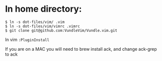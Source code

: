# In home directory:
```
$ ln -s dot-files/vim/ .vim
$ ln -s dot-files/vim/vimrc .vimrc
$ git clone git@github.com:VundleVim/Vundle.vim.git
```
In vim `:PluginInstall`

If you are on a MAC you will need to brew install ack, and change ack-grep to ack
